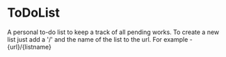 # ToDoList
A personal to-do list to keep a track of all pending works. To create a new list just add a '/' and the name of the list to the url. For example - {url}/{listname}
